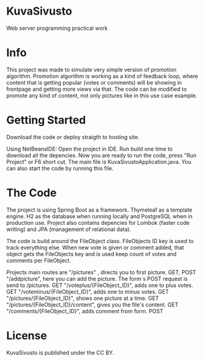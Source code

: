 # KuvaSivusto
Web server programming practical work
# Info
This project was made to simulate very simple version of promotion algorithm. Promotion algorithm is working as a kind of feedback loop, where content that is getting popular (votes or comments) will be showing in frontpage and getting more views via that.
The code can be modified to promote any kind of content, not only pictures like in this use case example.
# Getting Started
Download the code or deploy straigth to hosting site.

Using NetBeansIDE:
Open the project in IDE. Run build one time to download all the depencies. Now you are ready to run the code, press "Run Project" or F6 short cut. The main file is KuvaSivustoApplication.java. You can also start the code by running this file.
# The Code
The project is using Spring Boot as a framework.
Thymeleaf as a template engine.
H2 as the database when running locally and PostgreSQL when in production use.
Project also contains depencies for Lombok (faster code writing) and JPA (management of relational data).

The code is build around the FileObject class. FileObjects ID key is used to track everything else.
When new vote is given or comment added, that object gets the FileObjects key and is used keep count of votes and comments per FileObject.

Projects main routes are
    "/pictures" , directs you to first picture. GET, POST
    "/addpicture", here you can add the picture. The form´s POST request is send to /pictures. GET
    "/voteplus/{FileObject_ID}", adds one to plus votes. GET
    "/voteminus/{FileObject_ID}", adds one to minus votes. GET
    "/pictures/{FileObject_ID}", shows one picture at a time. GET
    "/pictures/{FileObject_ID}/content", gives you the file's content. GET
    "/comments/{FileObject_ID}", adds comment from form. POST
# License
KuvaSivusto is published under the CC BY.

